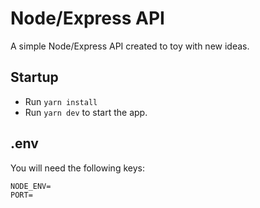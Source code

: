 # Node/Express API
A simple Node/Express API created to toy with new ideas.

## Startup
* Run `yarn install`
* Run `yarn dev` to start the app.


## .env
You will need the following keys:

```
NODE_ENV=
PORT=
```

